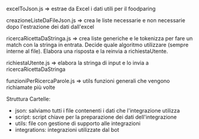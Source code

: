 excelToJson.js => 
estrae da Excel i dati utili per il foodparing

creazioneListeDaFileJson.js => 
crea le liste necessarie e non necessarie dopo l'estrazione dei dati dall'excel

ricercaRicettaDaStringa.js => 
crea liste generiche e le tokenizza per fare un match con la stringa in entrata. Decide quale algoritmo utilizzare (sempre interne al file). Elabora una risposta e la reinvia a richiestaUtente.

richiestaUtente.js => 
elabora la stringa di input e lo invia a ricercaRicettaDaStringa

funzioniPerRicercaParole.js => 
utils funzioni generali che vengono richiamate più volte


Struttura
Cartelle:
- json: salviamo tutti i file contenenti i dati che l'integrazione utilizza
- script: script chiave per la preparazione dei dati dell'integrazione
- utils: file con gestione di supporto alle integrazioni
- integrations: integrazioni utilizzate dal bot
